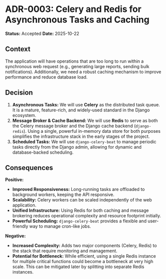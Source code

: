 # ADR-0003: Celery and Redis for Asynchronous Tasks and Caching

**Status:** Accepted
**Date:** 2025-10-22

## Context

The application will have operations that are too long to run within a synchronous web request (e.g., generating large reports, sending bulk notifications). Additionally, we need a robust caching mechanism to improve performance and reduce database load.

## Decision

1.  **Asynchronous Tasks:** We will use **Celery** as the distributed task queue. It is a mature, feature-rich, and widely-used standard in the Django ecosystem.
2.  **Message Broker & Cache Backend:** We will use **Redis** to serve as both the Celery message broker and the Django cache backend (`django-redis`). Using a single, powerful in-memory data store for both purposes simplifies the infrastructure stack in the early stages of the project.
3.  **Scheduled Tasks:** We will use `django-celery-beat` to manage periodic tasks directly from the Django admin, allowing for dynamic and database-backed scheduling.

## Consequences

**Positive:**
- **Improved Responsiveness:** Long-running tasks are offloaded to background workers, keeping the API responsive.
- **Scalability:** Celery workers can be scaled independently of the web application.
- **Unified Infrastructure:** Using Redis for both caching and message brokering reduces operational complexity and resource footprint initially.
- **Powerful Scheduling:** `django-celery-beat` provides a flexible and user-friendly way to manage cron-like jobs.

**Negative:**
- **Increased Complexity:** Adds two major components (Celery, Redis) to the stack that require monitoring and management.
- **Potential for Bottleneck:** While efficient, using a single Redis instance for multiple critical functions could become a bottleneck at very high scale. This can be mitigated later by splitting into separate Redis instances.
